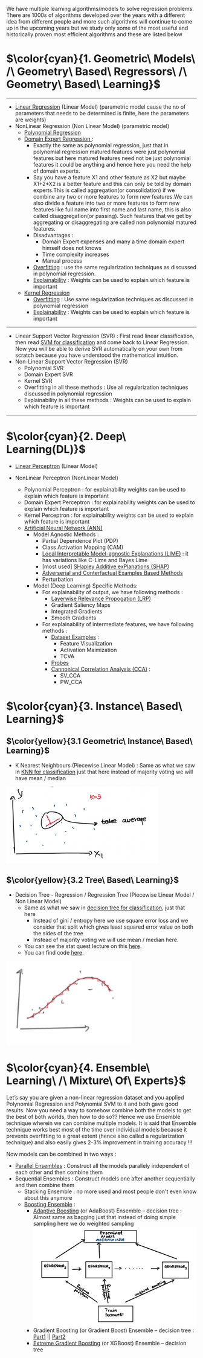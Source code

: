 We have multiple learning algorithms/models to solve regression problems. There are 1000s of algorithms developed over the years with a different idea from different people and more such algorithms will continue to come up in the upcoming years but we study only some of the most useful and historically proven most efficient algorithms and these are listed below

# $\color{cyan}{1. Geometric\ Models\ /\ Geometry\ Based\ Regressors\ /\ Geometry\ Based\ Learning}$
---
- [Linear Regression](https://levelup.gitconnected.com/unfolding-maths-for-linear-regression-part-1-simple-linear-regression-561d9e6182f0) (Linear Model) (parametric model cause the no of parameters that needs to be determined is finite, here the parameters are weights)
- NonLinear Regression (Non Linear Model) (parametric model)
    - [Polynomial Regression](https://levelup.gitconnected.com/unfolding-math-for-polynomial-non-linear-regression-7ad8f486d53a)
    - <u> Domain Expert Regression </u> : 
        - Exactly the same as polynomial regression, just that in polynomial regression matured features were just polynomial features but here matured features need not be just polynomial features it could be anything and hence here you need the help of domain experts.
        - Say you have a feature X1 and other feature as X2 but maybe X1+2*X2 is a better feature and this can only be told by domain experts.This is called aggregation(or consolidation) if we combine any two or more features to form new features.We can also divide a feature into two or more features to form new features like full name into first name and last name, this is also called disaggregation(or passing). Such features that we get by aggregating or disaggregating are called non polynomial matured features.
        - Disadvantages : 
            - Domain Expert expenses and many a time domain expert himself does not knows 
            - Time complexity increases
            - Manual process
        - <u>Overfitting</u> : use the same regularization techniques as discussed in polynomial regression.
        - <u>Explainability</u> : Weights can be used to explain which feature is important
    - [Kernel Regression](https://khetansarvesh.medium.com/kernel-regression-fc38027cc3f3)
        - <u>Overfitting</u> : Use same regularization techniques as discussed in polynomial regression
        - <u>Explainability</u> : Weights can be used to explain which feature is important
---
- Linear Support Vector Regression (SVR) : First read linear classification, then read [SVM for classification](https://levelup.gitconnected.com/support-vector-machine-svm-an-optimisation-mammoth-5daf3bc648ad#c5b0) and come back to Linear Regression. Now you will be able to derive SVR automatically on your own from scratch because you have understood the mathematical intuition.
-  Non-Linear Support Vector Regression (SVR)
    - Polynomial SVR
    - Domain Expert SVR
    - Kernel SVR
    - Overfitting in all these methods : Use all regularization techniques discussed in polynomial regression 
    - Explainability in all these methods : Weights can be used to explain which feature is important

---

# $\color{cyan}{2. Deep\ Learning(DL)}$

- [Linear Perceptron](https://khetansarvesh.medium.com/linear-perceptron-regression-10f6f1006afb) (Linear Model)

- NonLinear Perceptron (NonLinear Model)
  - Polynomial Perceptron : for explainability weights can be used to explain which feature is important
  - Domain Expert Perceptron : for explainability weights can be used to explain which feature is important
  - Kernel Perceptron : for explainability weights can be used to explain which feature is important
  - [Artificial Neural Network (ANN)](https://khetansarvesh.medium.com/artificial-neural-networks-anns-9ec2d198bbd8)
      - Model Agnostic Methods :
          - Partial Dependence Plot (PDP)
          - Class Activation Mapping (CAM)
          - [Local Interpretable Model-agnostic Explanations (LIME)](https://www.youtube.com/watch?v=d6j6bofhj2M) : it has variations like C-Lime and Bayes Lime
          - [most used] [SHapley Additive exPlanations (SHAP)](https://www.youtube.com/watch?v=9haIOplEIGM)
          - [Adverserial and Conterfactual Examples Based Methods](https://www.youtube.com/watch?v=UUZxRct8rIk)
          - Perturbation
      - Model (Deep Learning) Specific Methods:
          -  For explainability of output, we have following methods :
              - [Layerwise Relevance Propogation (LRP)](https://www.youtube.com/watch?v=PDRewtcqmaI)
              - Gradient Saliency Maps
              - Integrated Gradients
              - Smooth Gradients
          - For explainability of intermediate features, we have following methods :
              - [Dataset Examples](https://www.youtube.com/watch?v=y0-ISRhL4Ks&list=PLTx9yCaDlo1UN8ACYqzjq2tj2m2sVr3gB&index=3) :
                  - Feature Visualization
                  - Activation Maimization
                  - TCVA
              - [Probes](https://www.youtube.com/watch?v=HJn-OTNLnoE&list=PLTx9yCaDlo1UN8ACYqzjq2tj2m2sVr3gB&index=4)
              - [Cannonical Correlation Analysis (CCA)](https://www.youtube.com/watch?v=u7Dvb_a1D-0&list=PLTx9yCaDlo1UN8ACYqzjq2tj2m2sVr3gB&index=6) : 
                  - SV_CCA
                  - PW_CCA




# $\color{cyan}{3. Instance\ Based\ Learning}$

## $\color{yellow}{3.1 Geometric\ Instance\ Based\ Learning}$
- K Nearest Neighbours (Piecewise Linear Model) : Same as what we saw in [KNN for classification](https://pub.towardsai.net/k-nearest-neighbours-knn-for-classification-da05a58d924b) just that here instead of majority voting we will have mean / median 

![Alt text](https://github.com/khetansarvesh/Tabular-Cross-Sectional-Modelling/blob/main/imgs/knn.png)

## $\color{yellow}{3.2 Tree\ Based\ Learning}$
- Decision Tree - Regression / Regression Tree (Piecewise Linear Model / Non Linear Model) 
    - Same as what we saw in [decision tree for classification](https://khetansarvesh.medium.com/decision-tree-classification-explained-909a2fbf5993), just that here
        - Instead of gini / entropy here we use square error loss and we consider that split which gives least squared error value on both the sides of the tree
        - Instead of majority voting we will use mean / median here. 
    - You can see the stat quest lecture on this [here](https://www.youtube.com/watch?v=g9c66TUylZ4).
    - You can find code [here](https://github.com/khetansarvesh/Tabular-Cross-Sectional-Modelling/blob/main/modelling/regression/Decision-Tree-Regression.ipynb).

![Alt text](https://github.com/khetansarvesh/Tabular-Cross-Sectional-Modelling/blob/main/imgs/tree_algo.png)


# $\color{cyan}{4. Ensemble\ Learning\ /\ Mixture\ Of\ Experts}$
Let’s say you are given a non-linear regression dataset and you applied Polynomial Regression and  Polynomial SVM to it and both gave good results. Now you need a way to somehow combine both the models to get the best of both worlds, then how to do so?? Hence we use Ensemble technique wherein we can combine multiple models. It is said that Ensemble technique works best most of the time over individual models because it prevents overfitting to a great extent (hence also called a regularization technique) and also easily gives 2-3% improvement in training accuracy !!!

Now models can be combined in two ways : 
- [Parallel Ensembles](https://levelup.gitconnected.com/parallel-regression-ensemblers-be8037854336) : Construct all the models parallely independent of each other and then combine them
- Sequential Ensembles : Construct models one after another sequentially and then combine them
  - Stacking Ensemble : no more used and most people don't even know about this anymore
  - [Boosting Ensemble](https://www.youtube.com/watch?v=SEekcR7wdBc) : 
    - [Adaptive Boosting](https://www.youtube.com/watch?v=NLRO1-jp5F8) (or AdaBoost) Ensemble – decision tree : Almost same as bagging just that instead of doing simple sampling here we do weighted sampling
    ![Alt text](https://github.com/khetansarvesh/Tabular-Cross-Sectional-Modelling/blob/main/imgs/adaboost.png)
    - Gradient Boosting (or Gradient Boost) Ensemble – decision tree : [Part1](https://www.youtube.com/watch?v=Nol1hVtLOSg) || [Part2](https://www.youtube.com/watch?v=Oo9q6YtGzvc)
    - [Extreme Gradient Boosting](https://www.youtube.com/watch?v=w-_vmVfpssg&t=116s) (or XGBoost) Ensemble – decision tree
